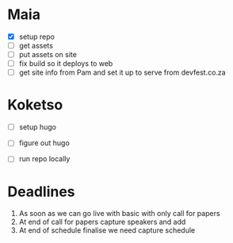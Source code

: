 # Maia

- [x] setup repo
- [ ] get assets
- [ ] put assets on site
- [ ] fix build so it deploys to web
- [ ] get site info from Pam and set it up to serve from devfest.co.za

# Koketso

- [ ] setup hugo
- [ ] figure out hugo
- [ ] run repo locally


# Deadlines

1. As soon as we can go live with basic with only call for papers
2. At end of call for papers capture speakers and add
3. At end of schedule finalise we need capture schedule
